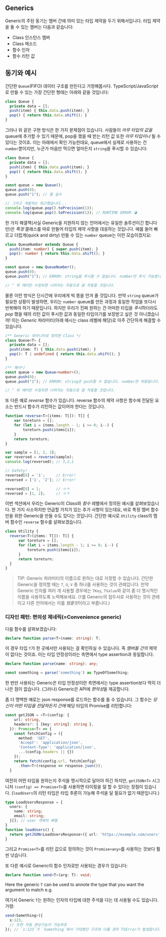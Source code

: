 ## Generics

Generic의 주된 동기는 멤버 간에 의미 있는 타입 제약을 두기 위해서입니다. 타입 제약을 둘 수 있는 멤버는 다음과 같습니다:

* Class 인스턴스 멤버
* Class 메소드
* 함수 인자
* 함수 리턴 값

## 동기와 예시

간단한 `Queue`(FIFO) 데이터 구조를 만든다고 가정해봅시다. TypeScript/JavaScript로 만들 수 있는 가장 간단한 형태는 아래와 같을 것입니다:

```ts
class Queue {
  private data = [];
  push(item) { this.data.push(item); }
  pop() { return this.data.shift(); }
}
```

그러나 위 같은 구현 방식은 한 가지 문제점이 있습니다. 사람들이 *아무 타입의 값을* queue에 추가할 수 있기 때문에, pop을 했을 때 받는 리턴 값 또한 *아무 타입이나* 될 수 있다는 것이죠. 이는 아래에서 확인 가능한데요, queue에서 실제로 사용하는 건 `number`뿐이지만, 누군가 마음만 먹으면 얼마든지 `string`을 푸시할 수 있습니다:

```ts
class Queue {
  private data = [];
  push(item) { this.data.push(item); }
  pop() { return this.data.shift(); }
}

const queue = new Queue();
queue.push(0);
queue.push("1"); // 헐 실수

// 그리고 개발자는 퇴근했습니다...
console.log(queue.pop().toPrecision(1));
console.log(queue.pop().toPrecision(1)); // RUNTIME ERROR 💣
```

한 가지 해결책(사실 Generic을 지원하지 않는 언어에서는 유일한 솔루션이긴 합니다만)은 *특정* 클래스를 따로 만들어 타입의 제약 사항을 대응하는 것입니다. 예를 들어 빠르고 더럽게(quick and dirty) 만들 수 있는 `number` queue는 이런 모습이겠지요:

```ts
class QueueNumber extends Queue {
  push(item: number) { super.push(item); }
  pop(): number { return this.data.shift(); }
}

const queue = new QueueNumber();
queue.push(0);
queue.push("1"); // ERROR: string을 푸시할 수 없습니다. number만 푸시 가능합니다.

// ^ 위 에러만 수정되면 나머지는 자동으로 잘 작동할 것입니다.
```

물론 이런 방식은 단시간에 우리에게 빅 똥을 안겨 줄 것입니다. 만약 `string` queue가 필요한 상황이 발생하면, 우리는 `number` queue를 만든 과정과 동일한 작업을 또다시 반복해야 하기 때문입니다. 하지만 우리가 진짜 원하는 건 어떠한 타입을 *푸시*하더라도 *pop* 했을 때의 리턴 값이 푸시한 값과 동일한 타입이기를 보장받고 싶은 것 아니겠습니까! 이는 *Generic* 파라미터(아래 예시는 class 레벨에 해당)로 아주 간단하게 해결할 수 있습니다.

```ts
/** Generic 파라니터로 정의한 Class */
class Queue<T> {
  private data = [];
  push(item: T) { this.data.push(item); }
  pop(): T | undefined { return this.data.shift(); }
}

/** 예시*/
const queue = new Queue<number>();
queue.push(0);
queue.push("1"); // ERROR: string은 push할 수 없습니다. number만 허용됩니다.

// ^ 위 에러만 수정되면 나머지는 자동으로 잘 작동할 것입니다.
```

또 다른 예로 *reverse* 함수가 있습니다. reverse 함수의 제약 사항은 함수에 전달된 요소는 반드시 함수가 리턴하는 값이어야 한다는 것입니다.

```ts
function reverse<T>(items: T[]): T[] {
    var toreturn = [];
    for (let i = items.length - 1; i >= 0; i--) {
        toreturn.push(items[i]);
    }
    return toreturn;
}

var sample = [1, 2, 3];
var reversed = reverse(sample);
console.log(reversed); // 3,2,1

// Safety!
reversed[0] = '1';     // Error!
reversed = ['1', '2']; // Error!

reversed[0] = 1;       // ㅇㅋ
reversed = [1, 2];     // ㅇㅋ
```

이번 섹션에서 우리는 Generic이 *Class*와 *함수* 레벨에서 정의된 예시를 살펴보았습니다. 한 가지 사소하지만 언급할 가치가 있는 추가 사항이 있는데요, 바로 특정 멤버 함수만을 위한 Generic을 만들 수도 있다는 것입니다. 간단한 예시로 `Utility` class의 멤버 함수인 `reverse` 함수를 살펴보겠습니다.

```ts
class Utility {
  reverse<T>(items: T[]): T[] {
      var toreturn = [];
      for (let i = items.length - 1; i >= 0; i--) {
          toreturn.push(items[i]);
      }
      return toreturn;
  }
}
```

> TIP: Generic 파라미터의 이름으로 원하는 대로 지정할 수 있습니다. 간단한 Generic을 정의할 때는 `T`, `U`, `V` 중 하나를 사용하는 것이 관례입니다. 만약 Generic 인자를 여러 개 사용할 경우에는 `TKey`, `TValue`와 같이 좀 더 명시적인 이름을 사용하도록 노력해보세요. (`T`를 Generic의 접두사로 사용하는 것이 관례이고 다른 언어에서는 이를 *템플릿*이라고 부릅니다.)


### 디자인 패턴: 편의성 제네릭(=Convenience generic)

다음 함수를 살펴보겠습니다:

```ts
declare function parse<T>(name: string): T;
```

이 경우 타입 `T`가 한 곳에서만 사용되는 걸 확인하실 수 있습니다. 즉 *멤버들 간의* 제약이 없다는 것이죠. 이는 타입 안정성이라는 측면에서 type assertion과 동일합니다.

```ts
declare function parse(name: string): any;

const something = parse('something') as TypeOfSomething;
```

한 번만 사용되는 Generic은 타입 안정성이란 측면에서는 type assertion보다 딱히 더 나은 점이 없습니다. (그러나) Generic은 API에 *편의성*을 제공합니다.

좀 더 명백한 예로는 json response를 로드하는 함수를 들 수 있습니다. 그 함수는 *당신이 어떤 타입을 전달하든지 간에* 해당 타입의 Promise를 리턴합니다:


```ts
const getJSON = <T>(config: {
    url: string,
    headers?: { [key: string]: string },
  }): Promise<T> => {
    const fetchConfig = ({
      method: 'GET',
      'Accept': 'application/json',
      'Content-Type': 'application/json',
      ...(config.headers || {})
    });
    return fetch(config.url, fetchConfig)
      .then<T>(response => response.json());
  }
```

여전히 어떤 타입을 원하는지 주석을 명시적으로 달아야 하긴 하지만, `getJSON<T>` 시그니처 `(config) => Promise<T>`를 사용하면 타이핑을 덜 할 수 있다는 장점이 있습니다. (`loadUsers`의 리턴 타입은 타입 추론이 가능해 주석을 달 필요가 없기 때문입니다.)

```ts
type LoadUsersResponse = {
  users: {
    name: string;
    email: string;
  }[]; // user 객체의 배열
}
function loadUsers() {
  return getJSON<LoadUsersResponse>({ url: 'https://example.com/users' });
}
```

그리고 `Promise<T>`를 리턴 값으로 정의하는 것이 `Promise<any>`를 사용하는 것보다 훨씬 낫습니다.

또 다른 예시로 Generic이 함수 인자로만 사용되는 경우가 있습니다:

```ts
declare function send<T>(arg: T): void;
```

Here the generic `T` can be used to annote the type that you want the argument to match e.g.

여기서 Generic `T`는 원하는 인자의 타입에 대한 주석을 다는 데 사용될 수도 있습니다. 가령:

```ts
send<Something>({
  x:123,
  // 또한 자동 완성기능이 가능하죠
}); // `x:123`가 `Something`에서 기대했던 구조와 다를 경우 TSError가 발생합니다.
```
